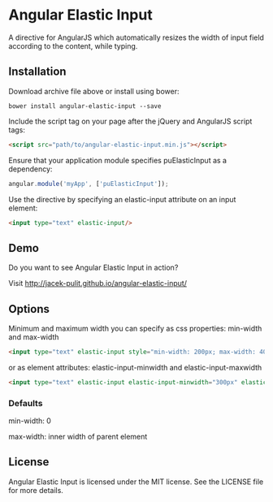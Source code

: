 Angular Elastic Input
=====================

A directive for AngularJS which automatically resizes the width of input field according to the content, while typing.

## Installation

Download archive file above or install using bower:
```
bower install angular-elastic-input --save
```

Include the script tag on your page after the jQuery and AngularJS script tags:
```html
<script src="path/to/angular-elastic-input.min.js"></script>
```

Ensure that your application module specifies puElasticInput as a dependency:
```javascript
angular.module('myApp', ['puElasticInput']);
```

Use the directive by specifying an elastic-input attribute on an input element:
```html
<input type="text" elastic-input/>
```

## Demo

Do you want to see Angular Elastic Input in action?

Visit http://jacek-pulit.github.io/angular-elastic-input/

## Options

Minimum and maximum width you can specify as css properties: min-width and max-width

```html
<input type="text" elastic-input style="min-width: 200px; max-width: 400px;"/>
```

or as element attributes: elastic-input-minwidth and elastic-input-maxwidth

```html
<input type="text" elastic-input elastic-input-minwidth="300px" elastic-input-maxwidth="none"/>
```
### Defaults

min-width: 0

max-width: inner width of parent element

## License

Angular Elastic Input is licensed under the MIT license. See the LICENSE file for more details.

